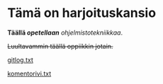 # Tämä on harjoituskansio

**Täällä _opetellaan_** *ohjelmistotekniikkaa*.

 ~~Luultavammin täällä oppiikkin jotain.~~  

 [gitlog.txt](https://github.com/RGH84/ot-harkkatyo/blob/master/laskarit/viikko1/gitlog.txt)

 [komentorivi.txt](https://github.com/RGH84/ot-harkkatyo/blob/master/laskarit/viikko1/komentorivi.txt)
